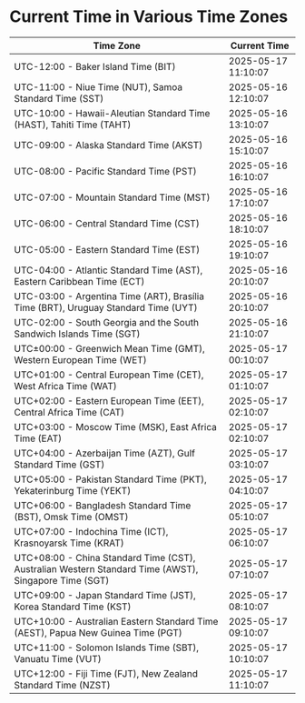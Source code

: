 # Current Time in Various Time Zones

| Time Zone | Current Time |
|-----------|--------------|
| UTC-12:00 - Baker Island Time (BIT) | 2025-05-17 11:10:07 |
| UTC-11:00 - Niue Time (NUT), Samoa Standard Time (SST) | 2025-05-16 12:10:07 |
| UTC-10:00 - Hawaii-Aleutian Standard Time (HAST), Tahiti Time (TAHT) | 2025-05-16 13:10:07 |
| UTC-09:00 - Alaska Standard Time (AKST) | 2025-05-16 15:10:07 |
| UTC-08:00 - Pacific Standard Time (PST) | 2025-05-16 16:10:07 |
| UTC-07:00 - Mountain Standard Time (MST) | 2025-05-16 17:10:07 |
| UTC-06:00 - Central Standard Time (CST) | 2025-05-16 18:10:07 |
| UTC-05:00 - Eastern Standard Time (EST) | 2025-05-16 19:10:07 |
| UTC-04:00 - Atlantic Standard Time (AST), Eastern Caribbean Time (ECT) | 2025-05-16 20:10:07 |
| UTC-03:00 - Argentina Time (ART), Brasília Time (BRT), Uruguay Standard Time (UYT) | 2025-05-16 20:10:07 |
| UTC-02:00 - South Georgia and the South Sandwich Islands Time (SGT) | 2025-05-16 21:10:07 |
| UTC±00:00 - Greenwich Mean Time (GMT), Western European Time (WET) | 2025-05-17 00:10:07 |
| UTC+01:00 - Central European Time (CET), West Africa Time (WAT) | 2025-05-17 01:10:07 |
| UTC+02:00 - Eastern European Time (EET), Central Africa Time (CAT) | 2025-05-17 02:10:07 |
| UTC+03:00 - Moscow Time (MSK), East Africa Time (EAT) | 2025-05-17 02:10:07 |
| UTC+04:00 - Azerbaijan Time (AZT), Gulf Standard Time (GST) | 2025-05-17 03:10:07 |
| UTC+05:00 - Pakistan Standard Time (PKT), Yekaterinburg Time (YEKT) | 2025-05-17 04:10:07 |
| UTC+06:00 - Bangladesh Standard Time (BST), Omsk Time (OMST) | 2025-05-17 05:10:07 |
| UTC+07:00 - Indochina Time (ICT), Krasnoyarsk Time (KRAT) | 2025-05-17 06:10:07 |
| UTC+08:00 - China Standard Time (CST), Australian Western Standard Time (AWST), Singapore Time (SGT) | 2025-05-17 07:10:07 |
| UTC+09:00 - Japan Standard Time (JST), Korea Standard Time (KST) | 2025-05-17 08:10:07 |
| UTC+10:00 - Australian Eastern Standard Time (AEST), Papua New Guinea Time (PGT) | 2025-05-17 09:10:07 |
| UTC+11:00 - Solomon Islands Time (SBT), Vanuatu Time (VUT) | 2025-05-17 10:10:07 |
| UTC+12:00 - Fiji Time (FJT), New Zealand Standard Time (NZST) | 2025-05-17 11:10:07 |
